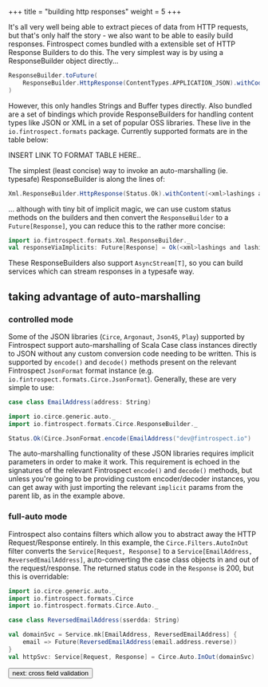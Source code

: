 +++
title = "building http responses"
weight = 5
+++

It's all very well being able to extract pieces of data from HTTP requests, but that's only half the story - we also want to be able to easily build responses. Fintrospect comes bundled with a extensible set of HTTP Response Builders to do this. The very simplest way is by using a ResponseBuilder object directly...
```scala
ResponseBuilder.toFuture(
    ResponseBuilder.HttpResponse(ContentTypes.APPLICATION_JSON).withCode(Status.Ok).withContent("some text").build()
)
```

However, this only handles Strings and Buffer types directly. Also bundled are a set of bindings which provide ResponseBuilders for 
handling content types like JSON or XML in a set of popular OSS libraries. These live in the ```io.fintrospect.formats``` package. Currently supported formats are in the table below:

INSERT LINK TO FORMAT TABLE HERE..

The simplest (least concise) way to invoke an auto-marshalling (ie. typesafe) ResponseBuilder is along the lines of:
```scala
Xml.ResponseBuilder.HttpResponse(Status.Ok).withContent(<xml>lashings and lashings of wonderful</xml>).toFuture
```
... although with tiny bit of implicit magic, we can use custom status methods on the builders and then convert the `ResponseBuilder` to 
a `Future[Response]`, you can reduce this to the rather more concise:
```scala
import io.fintrospect.formats.Xml.ResponseBuilder._
val responseViaImplicits: Future[Response] = Ok(<xml>lashings and lashings of wonderful</xml>)
```

These ResponseBuilders also support `AsyncStream[T]`, so you can build services which can stream responses in a typesafe way.

## taking advantage of auto-marshalling
### controlled mode
Some of the JSON libraries (`Circe`, `Argonaut`, `Json4S`, `Play`) supported by Fintrospect support auto-marshalling of Scala Case 
class instances directly to JSON without any custom conversion code needing to be written. This is supported by `encode()` and `decode()` 
methods present on the relevant Fintrospect `JsonFormat` format instance (e.g. `io.fintrospect.formats.Circe.JsonFormat`). Generally, 
 these are very simple to use:
```scala
case class EmailAddress(address: String)

import io.circe.generic.auto._
import io.fintrospect.formats.Circe.ResponseBuilder._

Status.Ok(Circe.JsonFormat.encode(EmailAddress("dev@fintrospect.io")
```
The auto-marshalling functionality of these JSON libraries requires implicit parameters in order to make it work. This requirement is 
echoed in the signatures of the relevant Fintrospect `encode()` and `decode()` methods, but unless you're going to be providing custom 
encoder/decoder instances, you can get away with just importing the relevant `implicit` params from the parent lib, as in the example above.

### full-auto mode
Fintrospect also contains filters which allow you to abstract away the HTTP Request/Response entirely. In this example, 
the `Circe.Filters.AutoInOut` filter converts the `Service[Request, Response]` to a `Service[EmailAddress, ReversedEmailAddress]`, auto-converting 
the case class objects in and out of the request/response. The returned status code in the `Response` is 200, but this is overridable:
```scala
import io.circe.generic.auto._
import io.fintrospect.formats.Circe
import io.fintrospect.formats.Circe.Auto._

case class ReversedEmailAddress(sserdda: String)

val domainSvc = Service.mk[EmailAddress, ReversedEmailAddress] { 
    email => Future(ReversedEmailAddress(email.address.reverse)) 
}
val httpSvc: Service[Request, Response] = Circe.Auto.InOut(domainSvc)    
```

<a class="next" href="/guide/cross-field-validation"><button type="button" class="btn btn-sm btn-default">next: cross field validation</button></a>
